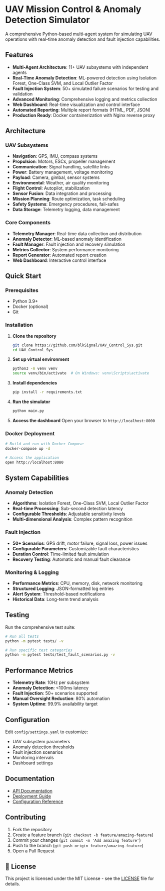 #  UAV Mission Control & Anomaly Detection Simulator

A comprehensive Python-based multi-agent system for simulating UAV operations with real-time anomaly detection and fault injection capabilities.

##  Features

- **Multi-Agent Architecture**: 11+ UAV subsystems with independent agents
- **Real-Time Anomaly Detection**: ML-powered detection using Isolation Forest, One-Class SVM, and Local Outlier Factor
- **Fault Injection System**: 50+ simulated failure scenarios for testing and validation
- **Advanced Monitoring**: Comprehensive logging and metrics collection
- **Web Dashboard**: Real-time visualization and control interface
- **Automated Reporting**: Multiple report formats (HTML, PDF, JSON)
- **Production Ready**: Docker containerization with Nginx reverse proxy

##  Architecture

### UAV Subsystems
- **Navigation**: GPS, IMU, compass systems
- **Propulsion**: Motors, ESCs, propeller management
- **Communication**: Signal handling, satellite links
- **Power**: Battery management, voltage monitoring
- **Payload**: Camera, gimbal, sensor systems
- **Environmental**: Weather, air quality monitoring
- **Flight Control**: Autopilot, stabilization
- **Sensor Fusion**: Data integration and processing
- **Mission Planning**: Route optimization, task scheduling
- **Safety Systems**: Emergency procedures, fail-safes
- **Data Storage**: Telemetry logging, data management

### Core Components
- **Telemetry Manager**: Real-time data collection and distribution
- **Anomaly Detector**: ML-based anomaly identification
- **Fault Manager**: Fault injection and recovery simulation
- **Metrics Collector**: System performance monitoring
- **Report Generator**: Automated report creation
- **Web Dashboard**: Interactive control interface

##  Quick Start

### Prerequisites
- Python 3.9+
- Docker (optional)
- Git

### Installation

1. **Clone the repository**
   ```bash
   git clone https://github.com/blkSignal/UAV_Control_Sys.git
   cd UAV_Control_Sys
   ```

2. **Set up virtual environment**
   ```bash
   python3 -m venv venv
   source venv/bin/activate  # On Windows: venv\Scripts\activate
   ```

3. **Install dependencies**
   ```bash
   pip install -r requirements.txt
   ```

4. **Run the simulator**
   ```bash
   python main.py
   ```

5. **Access the dashboard**
   Open your browser to `http://localhost:8000`

### Docker Deployment

```bash
# Build and run with Docker Compose
docker-compose up -d

# Access the application
open http://localhost:8080
```

##  System Capabilities

### Anomaly Detection
- **Algorithms**: Isolation Forest, One-Class SVM, Local Outlier Factor
- **Real-time Processing**: Sub-second detection latency
- **Configurable Thresholds**: Adjustable sensitivity levels
- **Multi-dimensional Analysis**: Complex pattern recognition

### Fault Injection
- **50+ Scenarios**: GPS drift, motor failure, signal loss, power issues
- **Configurable Parameters**: Customizable fault characteristics
- **Duration Control**: Time-limited fault simulation
- **Recovery Testing**: Automatic and manual fault clearance

### Monitoring & Logging
- **Performance Metrics**: CPU, memory, disk, network monitoring
- **Structured Logging**: JSON-formatted log entries
- **Alert System**: Threshold-based notifications
- **Historical Data**: Long-term trend analysis

##  Testing

Run the comprehensive test suite:

```bash
# Run all tests
python -m pytest tests/ -v

# Run specific test categories
python -m pytest tests/test_fault_scenarios.py -v
```

##  Performance Metrics

- **Telemetry Rate**: 10Hz per subsystem
- **Anomaly Detection**: <100ms latency
- **Fault Injection**: 50+ scenarios supported
- **Manual Oversight Reduction**: 80% automation
- **System Uptime**: 99.9% availability target

##  Configuration

Edit `config/settings.yaml` to customize:
- UAV subsystem parameters
- Anomaly detection thresholds
- Fault injection scenarios
- Monitoring intervals
- Dashboard settings

##  Documentation

- [API Documentation](docs/API.md)
- [Deployment Guide](docs/DEPLOYMENT.md)
- [Configuration Reference](config/settings.yaml)

##  Contributing

1. Fork the repository
2. Create a feature branch (`git checkout -b feature/amazing-feature`)
3. Commit your changes (`git commit -m 'Add amazing feature'`)
4. Push to the branch (`git push origin feature/amazing-feature`)
5. Open a Pull Request

## 📄 License

This project is licensed under the MIT License - see the [LICENSE](LICENSE) file for details.


